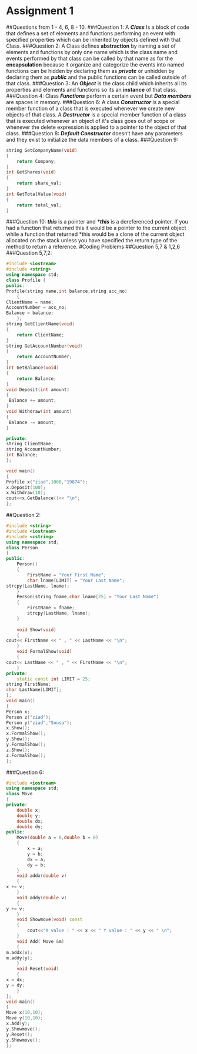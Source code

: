 #       Assignment 1
##Questions from 1 - 4, 6, 8 - 10.
###Question 1:
A **_Class_** Is a block of code that defines a set of elements and functions performing an event with specified properties which can be inherited by objects defined with that Class.
###Question 2:
A Class defines **abstraction** by naming  a set of elements and functions by only one name which is the class name and events performed by that class can be called by that name as for the **encapsulation** because it organize and categorize the events into named functions can be hidden by declaring them as **_private_** or unhidden by declaring them as **_public_** and the public functions can be called outside of that class.
###Question 3:
An **_Object_** is the class child which inherits all its properties and elements and functions so its an **instance** of that class.
###Question 4:
Class **_Functions_** perform a certain event but **_Data members_** are spaces in memory.
###Question 6:
A class **_Constructor_** is a special member function of a class that is executed whenever we create new objects of that class.
A **_Destructor_** is a special member function of a class that is executed whenever an object of it's class goes out of scope or whenever the delete expression is applied to a pointer to the object of that class.
###Question 8:
**_Default Constructor_** doesn’t have any parameters  and they exist to initialize the data members of a class.
###Question 9:
```C++
string GetCompanyName(void)
{
	return Company;
}
int GetShares(void)
{
	return share_val;
}
int GetTotalValue(void)
{
	return total_val;
}
```
###Question 10:
**_this_** is a pointer and **_*this_** is a dereferenced pointer.
If you had a function that returned this it would be a pointer to the current object while a function that returned *this would be a clone of the current object allocated on the stack unless you have specified the return type of the method to return a reference.
#Coding Problems
##Question 5,7 & 1,2,6
###Question 5,7,2:
```C++
#include <iostream>
#include <string>
using namespace std;
class Profile {
public:
Profile(string name,int balance,string acc_no)
	{
ClientName = name;
AccountNumber = acc_no;
Balance = balance;
	};
string GetClientName(void)
{
	return ClientName;
}
string GetAccountNumber(void)
{
	return AccountNumber;
}
int GetBalance(void)
{
	return Balance;
}
void Deposit(int amount)
{
 Balance += amount;
}
void Withdraw(int amount)
{
 Balance -= amount;
}

private:
string ClientName;
string AccountNumber;
int Balance;
};

void main()
{
Profile x("ziad",1000,"19874");
x.Deposit(100);
x.Withdraw(10);
cout<<x.GetBalance()<< "\n";
};
```
##Question 2:
```C++
#include <string>
#include <iostream>
#include <cstring>
using namespace std;
class Person
{
public:
	Person()
	{
		FirstName = "Your First Name";
		char lname[LIMIT] = "Your Last Name";
strcpy(LastName, lname);
	}
	Person(string fname,char lname[25] = "Your Last Name")
	{
		FirstName = fname;
		strcpy(LastName, lname);
	}
	
	void Show(void)
	{
cout<< FirstName << " , " << LastName << "\n";
	}
	void FormalShow(void)
	{
cout<< LastName << " , " << FirstName << "\n";
	}
private:
	static const int LIMIT = 25;
string FirstName;
char LastName[LIMIT];
};
void main()
{
Person x;
Person z("ziad");
Person y("ziad","Sousa");
x.Show();
x.FormalShow();
y.Show();
y.FormalShow();
z.Show();
z.FormalShow();
};
```
###Question 6:
```C++
#include <iostream>
using namespace std;
class Move
{
private:
	double x;
	double y;
	double dx;
	double dy;
public:
	Move(double a = 0,double b = 0)
	{
		x = a;
		y = b;
		dx = a;
		dy = b;
	}
	void addx(double v)
	{
x += v;
	}
	void addy(double v)
	{
y += v;
	}
	void Showmove(void) const
	{
		cout<<"X value : " << x << " Y value : " << y << " \n";
	}
	void Add( Move &m)
	{
m.addx(x);
m.addy(y);
	}
	void Reset(void)
	{
x = dx;
y = dy;
	}
};
void main()
{
Move x(10,10);
Move y(10,10);
x.Add(y);
y.Showmove();
y.Reset();
y.Showmove();
};
```

